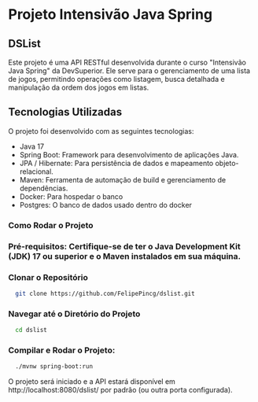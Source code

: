 
# Projeto Intensivão Java Spring
## DSList
Este projeto é uma API RESTful desenvolvida durante o curso "Intensivão Java Spring" da DevSuperior. Ele serve para o gerenciamento de uma lista de jogos, permitindo operações como listagem, busca detalhada e manipulação da ordem dos jogos em listas.

## Tecnologias Utilizadas
O projeto foi desenvolvido com as seguintes tecnologias:
- Java 17
- Spring Boot: Framework para desenvolvimento de aplicações Java.
- JPA / Hibernate: Para persistência de dados e mapeamento objeto-relacional.
- Maven: Ferramenta de automação de build e gerenciamento de dependências.
- Docker: Para hospedar o banco
- Postgres: O banco de dados usado dentro do docker
### Como Rodar o Projeto

### Pré-requisitos: Certifique-se de ter o Java Development Kit (JDK) 17 ou superior e o Maven instalados em sua máquina.

### Clonar o Repositório

  ```bash
    git clone https://github.com/FelipePincg/dslist.git
  ```
### Navegar até o Diretório do Projeto
  ```bash
    cd dslist
  ```

### Compilar e Rodar o Projeto:
  ```bash
    ./mvnw spring-boot:run
  ```

O projeto será iniciado e a API estará disponível em http://localhost:8080/dslist/ por padrão (ou outra porta configurada).


